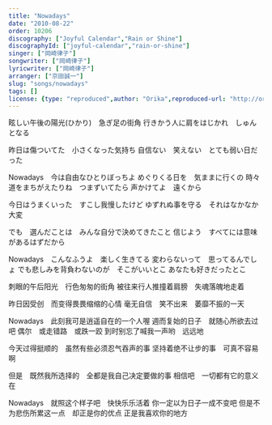 ```yaml
---
title: "Nowadays"
date: "2010-08-22"
order: 10206
discography: ["Joyful Calendar","Rain or Shine"]
discographyId: ["joyful-calendar","rain-or-shine"]
singer: ["岡崎律子"]
songwriter: ["岡崎律子"]
lyricwriter: ["岡崎律子"]
arranger: ["京田誠一"]
slug: "songs/nowadays"
tags: []
license: {type: "reproduced",author: "Orika",reproduced-url: "http://orikamushi.myweb.hinet.net/",reproduced-website: "織歌蟲網站"}
---
```


眩しい午後の陽光(ひかり)　急ぎ足の街角 
行きかう人に肩をはじかれ　しゅんとなる 

昨日は傷ついてた　小さくなった気持ち 
自信ない　笑えない　とても弱い日だった 

Nowadays　今は自由なひとりぼっちよ 
めぐりくる日を　気ままに行くの 
時々　道をまちがえたりね　つまずいてたら 
声かけてよ　遠くから 

今日はうまくいった　すこし我慢したけど 
ゆずれぬ事を守る　それはなかなか大変 

でも　選んだことは　みんな自分で決めてきたこと 
信じよう　すべてには意味があるはずだから 

Nowadays　こんなふうよ　楽しく生きてる 
変わらないって　思ってるんでしょ 
でも悲しみを背負わないのが　そこがいいとこ 
あなたも好きだったとこ

刺眼的午后阳光　行色匆匆的街角 
被往来行人推撞着肩膀　失魂落魄地走着 

昨日因受创　而变得畏畏缩缩的心情 
毫无自信　笑不出来　萎靡不振的一天 

Nowadays　此刻我可是逍遥自在的一个人喔 
週而复始的日子　就随心所欲去过吧 
偶尔　或走错路　或跌一跤 
到时别忘了喊我一声哟　远远地 

今天过得挺顺的　虽然有些必须忍气吞声的事 
坚持着绝不让步的事　可真不容易啊 

但是　既然我所选择的　全都是我自己决定要做的事 
相信吧　一切都有它的意义在 

Nowadays　就照这个样子吧　快快乐乐活着 
你一定以为日子一成不变吧 
但是不为悲伤所累这一点　却正是你的优点 
正是我喜欢你的地方
